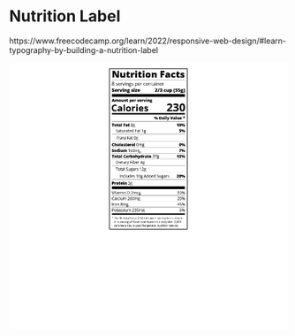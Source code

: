 <h1>Nutrition Label</h1>
<p>https://www.freecodecamp.org/learn/2022/responsive-web-design/#learn-typography-by-building-a-nutrition-label</p>
<img src="https://github.com/mika0798/Road_to_Fullstack/blob/main/freecodecamp.org/Responsive%20Web%20Design/Nutrition%20Label/Screenshot%20nutrition-label.png" />
